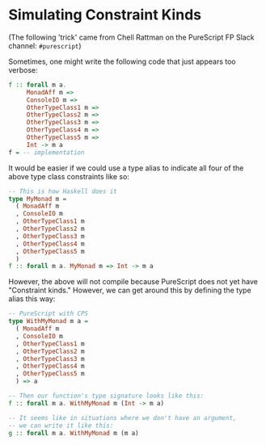 # Simulating Constraint Kinds

(The following 'trick' came from Chell Rattman on the PureScript FP Slack channel: `#purescript`)

Sometimes, one might write the following code that just appears too verbose:
```purescript
f :: forall m a.
     MonadAff m =>
     ConsoleIO m =>
     OtherTypeClass1 m =>
     OtherTypeClass2 m =>
     OtherTypeClass3 m =>
     OtherTypeClass4 m =>
     OtherTypeClass5 m =>
     Int -> m a
f = -- implementation
```
It would be easier if we could use a type alias to indicate all four of the above type class constraints like so:
```purescript
-- This is how Haskell does it
type MyMonad m =
  ( MonadAff m
  , ConsoleIO m
  , OtherTypeClass1 m
  , OtherTypeClass2 m
  , OtherTypeClass3 m
  , OtherTypeClass4 m
  , OtherTypeClass5 m
  )
f :: forall m a. MyMonad m => Int -> m a
```
However, the above will not compile because PureScript does not yet have "Constraint kinds." However, we can get around this by defining the type alias this way:
```purescript
-- PureScript with CPS
type WithMyMonad m a =
  ( MonadAff m
  , ConsoleIO m
  , OtherTypeClass1 m
  , OtherTypeClass2 m
  , OtherTypeClass3 m
  , OtherTypeClass4 m
  , OtherTypeClass5 m
  ) => a

-- Then our function's type signature looks like this:
f :: forall m a. WithMyMonad m (Int -> m a)

-- It seems like in situations where we don't have an argument,
-- we can write it like this:
g :: forall m a. WithMyMonad m (m a)
```
